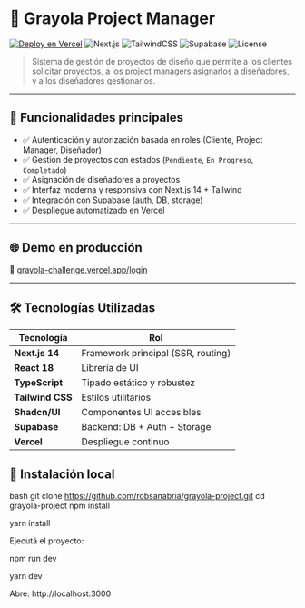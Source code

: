# 🎨 Grayola Project Manager

[![Deploy en Vercel](https://img.shields.io/badge/Deploy-Vercel-000?logo=vercel)](https://grayola-challenge.vercel.app/login)
![Next.js](https://img.shields.io/badge/Next.js-14-blue)
![TailwindCSS](https://img.shields.io/badge/TailwindCSS-3.4-06B6D4?logo=tailwindcss)
![Supabase](https://img.shields.io/badge/Supabase-PostgreSQL-3ECF8E?logo=supabase)
![License](https://img.shields.io/badge/license-MIT-blue.svg)

> Sistema de gestión de proyectos de diseño que permite a los clientes solicitar proyectos, a los project managers asignarlos a diseñadores, y a los diseñadores gestionarlos.

---

## 🚀 Funcionalidades principales

- ✅ Autenticación y autorización basada en roles (Cliente, Project Manager, Diseñador)
- ✅ Gestión de proyectos con estados (`Pendiente`, `En Progreso`, `Completado`)
- ✅ Asignación de diseñadores a proyectos
- ✅ Interfaz moderna y responsiva con Next.js 14 + Tailwind
- ✅ Integración con Supabase (auth, DB, storage)
- ✅ Despliegue automatizado en Vercel

---

## 🌐 Demo en producción

🔗 [grayola-challenge.vercel.app/login](https://grayola-challenge.vercel.app/login)

---

## 🛠️ Tecnologías Utilizadas

| Tecnología        | Rol                        |
|-------------------|----------------------------|
| **Next.js 14**    | Framework principal (SSR, routing) |
| **React 18**      | Librería de UI             |
| **TypeScript**    | Tipado estático y robustez |
| **Tailwind CSS**  | Estilos utilitarios        |
| **Shadcn/UI**     | Componentes UI accesibles  |
| **Supabase**      | Backend: DB + Auth + Storage |
| **Vercel**        | Despliegue continuo        |


## 🧪 Instalación local

bash
git clone https://github.com/robsanabria/grayola-project.git
cd grayola-project
npm install

yarn install

Ejecutá el proyecto:

npm run dev

yarn dev

Abre: http://localhost:3000


